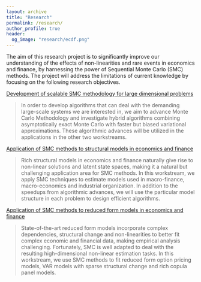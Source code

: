```yaml
---
layout: archive
title: "Research"
permalink: /research/
author_profile: true
header:
  og_image: "research/ecdf.png"
---
```


The aim of this research project is to significantly improve our understanding of the effects of non-linearities and rare events in economics and finance, by harnessing the power of Sequential Monte Carlo (SMC) methods. The project will address the limitations of current knowledge by focusing on the following research objectives.

[Development of scalable SMC methodology for large dimensional problems](/research/scalable/)
>In order to develop algorithms that can deal with the demanding large-scale systems we are interested in, we aim to advance Monte Carlo Methodology and investigate hybrid algorithms combining asymptotically exact Monte Carlo with faster but biased variational approximations. These algorithmic advances will be utilized in the applications in the other two workstreams. 

[Application of SMC methods to structural models in economics and finance](/research/structural/)
 >Rich structural models in economics and finance naturally give rise to non-linear solutions and latent state spaces, making it a natural but challenging application area for SMC methods. In this workstream, we apply SMC techniques to estimate models used in macro-finance, macro-economics and industrial organization. In addition to the speedups from algorithmic advances, we will use the particular model structure in each problem to design efficient algorithms. 

[Application of SMC methods to reduced form models in economics and finance](/research/reducedform/) 
>State-of-the-art reduced form models incorporate complex dependencies, structural change and non-linearities to better fit complex economic and financial data, making empirical analysis challenging. Fortunately, SMC is well adapted to deal with the resulting high-dimensional non-linear estimation tasks. In this workstream, we use SMC methods to fit reduced form option pricing models, VAR models with sparse structural change and rich copula panel models. 
